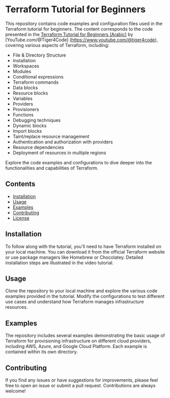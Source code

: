 # Terraform Tutorial for Beginners

This repository contains code examples and configuration files used in the Terraform tutorial for beginners. The content corresponds to the code presented in the [Terraform Tutorial for Beginners (Arabic)](https://youtu.be/DZuqE0aQQ9A) by [YouTube.com/@Tiger4Code] (https://www.youtube.com/@tiger4code), covering various aspects of Terraform, including:

- File & Directory Structure
- Installation
- Workspaces
- Modules
- Conditional expressions
- Terraform commands
- Data blocks
- Resource blocks
- Variables
- Providers
- Provisioners
- Functions
- Debugging techniques
- Dynamic blocks
- Import blocks
- Taint/replace resource management
- Authentication and authorization with providers
- Resource dependencies
- Deployment of resources in multiple regions

Explore the code examples and configurations to dive deeper into the functionalities and capabilities of Terraform.


## Contents

- [Installation](#installation)
- [Usage](#usage)
- [Examples](#examples)
- [Contributing](#contributing)
- [License](#license)

## Installation

To follow along with the tutorial, you'll need to have Terraform installed on your local machine. You can download it from the official Terraform website or use package managers like Homebrew or Chocolatey. Detailed installation steps are illustrated in the video tutorial.

## Usage

Clone the repository to your local machine and explore the various code examples provided in the tutorial. Modify the configurations to test different use cases and understand how Terraform manages infrastructure resources.

## Examples

The repository includes several examples demonstrating the basic usage of Terraform for provisioning infrastructure on different cloud providers, including AWS, Azure, and Google Cloud Platform. Each example is contained within its own directory.

## Contributing

If you find any issues or have suggestions for improvements, please feel free to open an issue or submit a pull request. Contributions are always welcome!
